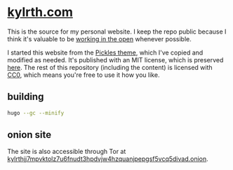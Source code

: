 # [kylrth.com](https://kylrth.com)

This is the source for my personal website. I keep the repo public because I think it's valuable to be [working in the open](https://duckduckgo.com/?q=working+in+the+open) whenever possible.

I started this website from the [Pickles theme](https://github.com/mismith0227/hugo_theme_pickles/), which I've copied and modified as needed. It's published with an MIT license, which is preserved [here](layouts/LICENSE). The rest of this repository (including the content) is licensed with [CC0](https://creativecommons.org/share-your-work/public-domain/cc0/), which means you're free to use it how you like.

## building

```sh
hugo --gc --minify
```

## onion site

The site is also accessible through Tor at [kylrthjj7mpvktolz7u6fnudt3hpdvjw4hzquanjpepgsf5vcq5divad.onion](http://kylrthjj7mpvktolz7u6fnudt3hpdvjw4hzquanjpepgsf5vcq5divad.onion/).

